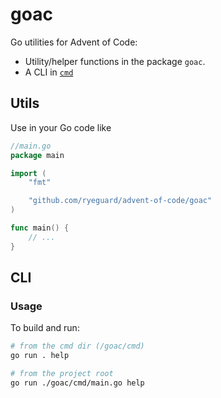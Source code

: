 # goac

Go utilities for Advent of Code:

- Utility/helper functions in the package `goac`.
- A CLI in [`cmd`](./cmd/)

## Utils

Use in your Go code like

```go
//main.go
package main

import (
    "fmt"

    "github.com/ryeguard/advent-of-code/goac"
)

func main() {
    // ...
}

```

## CLI

### Usage

To build and run:

```bash
# from the cmd dir (/goac/cmd)
go run . help

# from the project root
go run ./goac/cmd/main.go help
```
